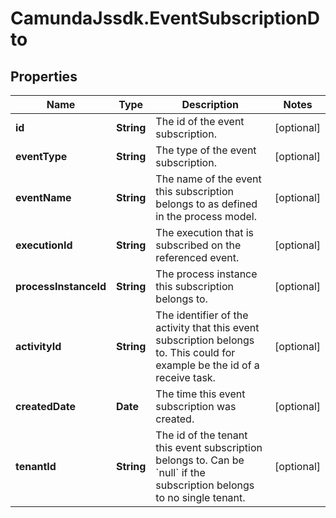 # CamundaJssdk.EventSubscriptionDto

## Properties

Name | Type | Description | Notes
------------ | ------------- | ------------- | -------------
**id** | **String** | The id of the event subscription. | [optional] 
**eventType** | **String** | The type of the event subscription. | [optional] 
**eventName** | **String** | The name of the event this subscription belongs to as defined in the process model. | [optional] 
**executionId** | **String** | The execution that is subscribed on the referenced event. | [optional] 
**processInstanceId** | **String** | The process instance this subscription belongs to. | [optional] 
**activityId** | **String** | The identifier of the activity that this event subscription belongs to. This could for example be the id of a receive task. | [optional] 
**createdDate** | **Date** | The time this event subscription was created. | [optional] 
**tenantId** | **String** | The id of the tenant this event subscription belongs to. Can be &#x60;null&#x60; if the subscription belongs to no single tenant. | [optional] 


